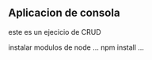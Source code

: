 ## Aplicacion de consola
 este es un ejecicio de CRUD

 instalar modulos de node
 ...
 npm install
...